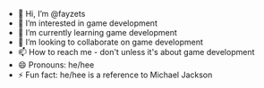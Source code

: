 - 👋 Hi, I’m @fayzets
- 👀 I’m interested in game development
- 🌱 I’m currently learning game development
- 💞️ I’m looking to collaborate on game development
- 📫 How to reach me - don't unless it's about game development
- 😄 Pronouns: he/hee
- ⚡ Fun fact: he/hee is a reference to Michael Jackson

<!---
fayzets/fayzets is a ✨ special ✨ repository because its `README.md` (this file) appears on your GitHub profile.
You can click the Preview link to take a look at your changes.
--->

